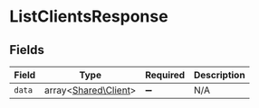 # ListClientsResponse


## Fields

| Field                                                 | Type                                                  | Required                                              | Description                                           |
| ----------------------------------------------------- | ----------------------------------------------------- | ----------------------------------------------------- | ----------------------------------------------------- |
| `data`                                                | array<[Shared\Client](../../Models/Shared/Client.md)> | :heavy_minus_sign:                                    | N/A                                                   |
